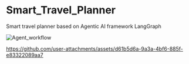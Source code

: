 # Smart_Travel_Planner
Smart travel planner based on Agentic AI framework LangGraph


![Agent_workflow](https://github.com/user-attachments/assets/a3a2f537-2d8e-408f-82f7-39e27687a486)



https://github.com/user-attachments/assets/d61b5d6a-9a3a-4bf6-885f-e83322089aa7



